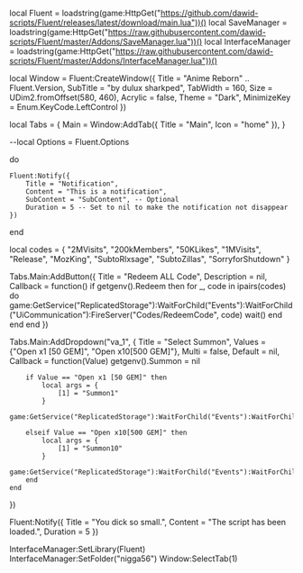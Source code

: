 local Fluent = loadstring(game:HttpGet("https://github.com/dawid-scripts/Fluent/releases/latest/download/main.lua"))()
local SaveManager = loadstring(game:HttpGet("https://raw.githubusercontent.com/dawid-scripts/Fluent/master/Addons/SaveManager.lua"))()
local InterfaceManager = loadstring(game:HttpGet("https://raw.githubusercontent.com/dawid-scripts/Fluent/master/Addons/InterfaceManager.lua"))()

local Window = Fluent:CreateWindow({
    Title = "Anime Reborn" .. Fluent.Version,
    SubTitle = "by dulux sharkped",
    TabWidth = 160,
    Size = UDim2.fromOffset(580, 460),
    Acrylic = false,
    Theme = "Dark",
    MinimizeKey = Enum.KeyCode.LeftControl
})

local Tabs = {
    Main = Window:AddTab({ Title = "Main", Icon = "home" }),
}

--local Options = Fluent.Options

do

    Fluent:Notify({
        Title = "Notification",
        Content = "This is a notification",
        SubContent = "SubContent", -- Optional
        Duration = 5 -- Set to nil to make the notification not disappear
    })
end


local codes = {
    "2MVisits",
    "200kMembers",
    "50KLikes",
    "1MVisits",
    "Release",
    "MozKing",
    "SubtoRlxsage",
    "SubtoZillas",
    "SorryforShutdown"
}

Tabs.Main:AddButton({
    Title = "Redeem ALL Code",
    Description = nil,
    Callback = function()
        if getgenv().Redeem then
            for _, code in ipairs(codes) do
                game:GetService("ReplicatedStorage"):WaitForChild("Events"):WaitForChild("UiCommunication"):FireServer("Codes/RedeemCode", code)
                wait()
            end
        end
    end
})

Tabs.Main:AddDropdown("va_1", {
    Title = "Select Summon",
    Values = {"Open x1 [50 GEM]", "Open x10[500 GEM]"},
    Multi = false,
    Default = nil,
    Callback = function(Value)
        getgenv().Summon = nil

        if Value == "Open x1 [50 GEM]" then
            local args = {
                [1] = "Summon1"
            }
            game:GetService("ReplicatedStorage"):WaitForChild("Events"):WaitForChild("Summoning"):WaitForChild("SummonEvent"):FireServer(unpack(args))
        
        elseif Value == "Open x10[500 GEM]" then
            local args = {
                [1] = "Summon10"
            }
            game:GetService("ReplicatedStorage"):WaitForChild("Events"):WaitForChild("Summoning"):WaitForChild("SummonEvent"):FireServer(unpack(args))
        end
    end
})


Fluent:Notify({
    Title = "You dick so small.",
    Content = "The script has been loaded.",
    Duration = 5
})

InterfaceManager:SetLibrary(Fluent)
InterfaceManager:SetFolder("nigga56")
Window:SelectTab(1)
